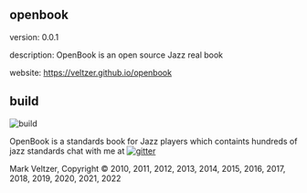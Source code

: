 ## openbook

version: 0.0.1

description: OpenBook is an open source Jazz real book

website: https://veltzer.github.io/openbook

## build

![build](https://github.com/veltzer/openbook/workflows/build/badge.svg)

OpenBook is a standards book for Jazz players which containts hundreds of jazz standards
chat with me at [![gitter](https://badges.gitter.im/Join%20Chat.svg)](https://gitter.im/veltzer/mark.veltzer)

Mark Veltzer, Copyright © 2010, 2011, 2012, 2013, 2014, 2015, 2016, 2017, 2018, 2019, 2020, 2021, 2022
